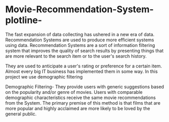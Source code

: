 # Movie-Recommendation-System-plotline-


The fast expansion of data collecting has ushered in a new era of data. Recommendation Systems are used to produce more efficient systems using data. Recommendation Systems are a sort of information filtering system that improves the quality of search results by presenting things that are more relevant to the search item or to the user's search history.

They are used to anticipate a user's rating or preference for a certain item. Almost every big IT business has implemented them in some way.
In this project we use demographic filtering

Demographic Filtering- They provide users with generic suggestions based on the popularity and/or genre of movies. Users with comparable demographic characteristics receive the same movie recommendations from the System. The primary premise of this method is that films that are more popular and highly acclaimed are more likely to be loved by the general public.
